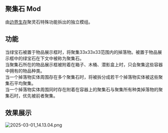 ## 聚集石 Mod
由[边界生存](https://github.com/Fndream/BorderSurvivalModpack)聚灵石特殊功能拆出的独立模组。

## 功能
当绿宝石被置于物品展示框时，将聚集33x33x33范围内的掉落物。被置于物品展示框中的绿宝石在下文中被称为聚集石。<br/>
当聚集石所在的物品展示框被附着在箱子、木桶、潜影盒上时，只会聚集这些容器中拥有的物品种类。<br/>
当一个掉落物实体周围存在多个聚集石时，将被拆分成若干个掉落物实体被这些聚集石平均聚集。<br/>
当一个掉落物实体周围同时存在附着在容器上的聚集石与聚集所有种类掉落物的聚集石时，优先被前者聚集。

## 效果展示
![2025-03-01_14.13.04.png](https://s2.loli.net/2025/03/01/V37OxLPyNJ1Kls6.png)

